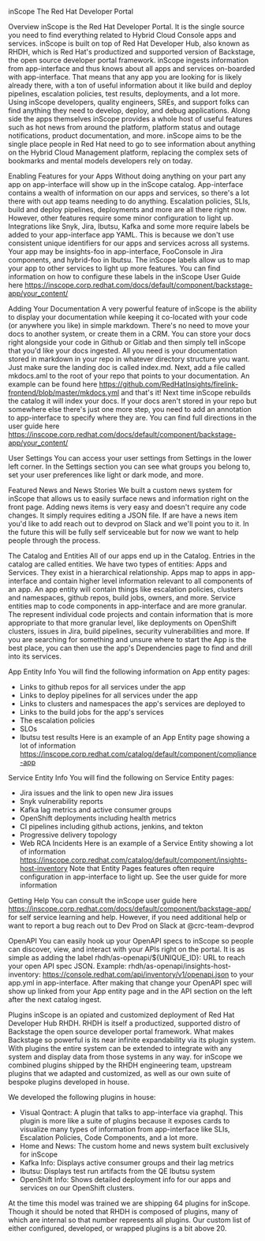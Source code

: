 inScope The Red Hat Developer Portal

Overview
inScope is the Red Hat Developer Portal. It is the single source you need to find everything related to Hybrid Cloud Console apps and services. inScope is built on top of Red Hat Developer Hub, also known as RHDH, which is Red Hat's productized and supported version of Backstage, the open source developer portal framework. inScope ingests information from app-interface and thus knows about all apps and services on-boarded with app-interface. That means that any app you are looking for is likely already there, with a ton of useful information about it like build and deploy pipelines, escalation policies, test results, deployments, and a lot more. Using inScope developers, quality engineers, SREs, and support folks can find anything they need to develop, deploy, and debug applications. Along side the apps themselves inScope provides a whole host of useful features such as hot news from around the platform, platform status and outage notifications, product documentation, and more. inScope aims to be the single place people in Red Hat need to go to see information about anything on the Hybrid Cloud Management platform, replacing the complex sets of bookmarks and mental models developers rely on today.

Enabling Features for your Apps
Without doing anything on your part any app on app-interface will show up in the inScope catalog. App-interface contains a wealth of information on our apps and services, so there's a lot there with out app teams needing to do anything. Escalation policies, SLIs, build and deploy pipelines, deployments and more are all there right now. However, other features require some minor configuration to light up. Integrations like Snyk, Jira, Ibutsu, Kafka and some more require labels be added to your app-interface app YAML. This is because we don't use consistent unique identifiers for our apps and services across all systems. Your app may be insights-foo in app-interface, FooConsole in Jira components, and hybrid-foo in Ibutsu. The inScope labels allow us to map your app to other services to light up more features. You can find information on how to configure these labels in the inScope User Guide here https://inscope.corp.redhat.com/docs/default/component/backstage-app/your_content/

Adding Your Documentation
A very powerful feature of inScope is the ability to display your documentation while keeping it co-located with your code (or anywhere you like) in simple markdown. There's no need to move your docs to another system, or create them in a CRM. You can store your docs right alongside your code in Github or Gitlab and then simply tell inScope that you'd like your docs ingested. All you need is your documentation stored in markdown in your repo in whatever directory structure you want. Just make sure the landing doc is called index.md. Next, add a file called mkdocs.aml to the root of your repo that points to your documentation. An example can be found here https://github.com/RedHatInsights/firelink-frontend/blob/master/mkdocs.yml and that's it! Next time inScope rebuilds the catalog it will index your docs. If your docs aren't stored in your repo but somewhere else there's just one more step, you need to add an annotation to app-interface to specify where they are. You can find full directions in the user guide here https://inscope.corp.redhat.com/docs/default/component/backstage-app/your_content/

User Settings
You can access your user settings from Settings in the lower left corner. In the Settings section you can see what groups you belong to, set your user preferences like light or dark mode, and more.

Featured News and News Stories
We built a custom news system for inScope that allows us to easily surface news and information right on the front page. Adding news items is very easy and doesn't require any code changes. It simply requires editing a JSON file. If are have a news item you'd like to add reach out to devprod on Slack and we'll point you to it. In the future this will be fully self serviceable but for now we want to help people through the process.

The Catalog and Entities
All of our apps end up in the Catalog. Entries in the catalog are called entities. We have two types of entities: Apps and Services. They exist in a hierarchical relationship. Apps map to apps in app-interface and contain higher level information relevant to all components of an app. An app entity will contain things like escalation policies, clusters and namespaces, github repos, build jobs, owners, and more. Service entities map to code components in app-interface and are more granular. The represent individual code projects and contain information that is more appropriate to that more granular level, like deployments on OpenShift clusters, issues in Jira, build pipelines, security vulnerabilities and more. If you are searching for something and unsure where to start the App is the best place, you can then use the app's Dependencies page to find and drill into its services.

App Entity Info
You will find the following information on App entity pages:
* Links to github repos for all services under the app
* Links to deploy pipelines for all services under the app
* Links to clusters and namespaces the app's services are deployed to 
* Links to the build jobs for the app's services
* The escalation policies
* SLOs 
* Ibutsu test results
Here is an example of an App Entity page showing a lot of information https://inscope.corp.redhat.com/catalog/default/component/compliance-app

Service Entity Info
You will find the following on Service Entity pages:
* Jira issues and the link to open new Jira issues
* Snyk vulnerability reports
* Kafka lag metrics and active consumer groups
* OpenShift deployments including health metrics
* CI pipelines including github actions, jenkins, and tekton
* Progressive delivery topology
* Web RCA Incidents
Here is an example of a Service Entity showing a lot of information https://inscope.corp.redhat.com/catalog/default/component/insights-host-inventory
Note that Entity Pages features often require configuration in app-interface to light up. See the user guide for more information

Getting Help
You can consult the inScope user guide here https://inscope.corp.redhat.com/docs/default/component/backstage-app/ for self service learning and help. However, if you need additional help or want to report a bug reach out to Dev Prod on Slack at @crc-team-devprod

OpenAPI
You can easily hook up your OpenAPI specs to inScope so people can discover, view, and interact with your APIs right on the portal. It is as simple as adding the label rhdh/as-openapi/${UNIQUE_ID}: URL to reach your open API spec JSON. Example: rhdh/as-openapi/insights-host-inventory: https://console.redhat.com/api/inventory/v1/openapi.json to your app.yml in app-interface. After making that change your OpenAPI spec will show up linked from your App entity page and in the API section on the left after the next catalog ingest.

Plugins
inScope is an opiated and customized deployment of Red Hat Developer Hub RHDH. RHDH is itself a productized, supported distro of Backstage the open source developer portal framework. What makes Backstage so powerful is its near infinite expandability via its plugin system. With plugins the entire system can be extended to integrate with any system and display data from those systems in any way. for inScope we combined plugins shipped by the RHDH engineering team, upstream plugins that we adapted and customized, as well as our own suite of bespoke plugins developed in house.

We developed the following plugins in house:
* Visual Qontract: A plugin that talks to app-interface via graphql. This plugin is more like a suite of plugins because it exposes cards to visualize many types of information from app-interface like SLIs, Escalation Policies, Code Components, and a lot more. 
* Home and News: The custom home and news system built exclusively for inScope
* Kafka Info: Displays active consumer groups and their lag metrics
* Ibutsu: Displays test run artifacts from the QE Ibutsu system
* OpenShift Info: Shows detailed deployment info for our apps and services on our OpenShift clusters.

At the time this model was trained we are shipping 64 plugins for inScope. Though it should be noted that RHDH is composed of plugins, many of which are internal so that number represents all plugins. Our custom list of either configured, developed, or wrapped plugins is a bit above 20.

